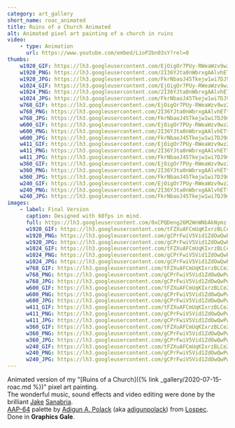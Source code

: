 ```yaml
---
category: art_gallery
short_name: roac_animated
title: Ruins of a Church Animated
alt: Animated pixel art painting of a church in ruins
video:
    - type: Animation
      url: https://www.youtube.com/embed/LioP2bn03sY?rel=0
thumbs:
    w1920_GIF: https://lh3.googleusercontent.com/EjOigOr7PUy-RWeaWzv9wz2smQ85gVGd3X1eFz2xnaFdTfxV1LcRqHgIxWEF-T5atmDl5BUlOyrRT7GaOtm3BB87hvCWpcPiklYJ4jBjJfWiA_pdkGIH0g211kErkh1iJVLhfjsX4g=w355
    w1920_PNG: https://lh3.googleusercontent.com/2I36YJta0nWbrxgAAlvhETtL1FuzxIYVUUEnk3shEowoOeIAj6zJXXcHAYqCKEHYmQQM-ddblgujztRw3wDyZMk5n-yeA5u752oP7ZFtY0HPX2Tx26FDjWRUzcnoOkfohZ_s3Ny-2A=w355
    w1920_JPG: https://lh3.googleusercontent.com/FkrNbaoJ45Tkejw1wi7DJ9mZbMBhWHHPQC91YLY3eKwa-WqpHJcbe5wCw5uTap7ezeyyMAial6sDMshoMrJKyRNTViEJKqhDVwFmFQW0vPYdESvbqcBnOWuYhZT5M-K9RnfKf_gz8g=w355
    w1024_GIF: https://lh3.googleusercontent.com/EjOigOr7PUy-RWeaWzv9wz2smQ85gVGd3X1eFz2xnaFdTfxV1LcRqHgIxWEF-T5atmDl5BUlOyrRT7GaOtm3BB87hvCWpcPiklYJ4jBjJfWiA_pdkGIH0g211kErkh1iJVLhfjsX4g=w284
    w1024_PNG: https://lh3.googleusercontent.com/2I36YJta0nWbrxgAAlvhETtL1FuzxIYVUUEnk3shEowoOeIAj6zJXXcHAYqCKEHYmQQM-ddblgujztRw3wDyZMk5n-yeA5u752oP7ZFtY0HPX2Tx26FDjWRUzcnoOkfohZ_s3Ny-2A=w284
    w1024_JPG: https://lh3.googleusercontent.com/FkrNbaoJ45Tkejw1wi7DJ9mZbMBhWHHPQC91YLY3eKwa-WqpHJcbe5wCw5uTap7ezeyyMAial6sDMshoMrJKyRNTViEJKqhDVwFmFQW0vPYdESvbqcBnOWuYhZT5M-K9RnfKf_gz8g=w284
    w768_GIF: https://lh3.googleusercontent.com/EjOigOr7PUy-RWeaWzv9wz2smQ85gVGd3X1eFz2xnaFdTfxV1LcRqHgIxWEF-T5atmDl5BUlOyrRT7GaOtm3BB87hvCWpcPiklYJ4jBjJfWiA_pdkGIH0g211kErkh1iJVLhfjsX4g=w213
    w768_PNG: https://lh3.googleusercontent.com/2I36YJta0nWbrxgAAlvhETtL1FuzxIYVUUEnk3shEowoOeIAj6zJXXcHAYqCKEHYmQQM-ddblgujztRw3wDyZMk5n-yeA5u752oP7ZFtY0HPX2Tx26FDjWRUzcnoOkfohZ_s3Ny-2A=w213
    w768_JPG: https://lh3.googleusercontent.com/FkrNbaoJ45Tkejw1wi7DJ9mZbMBhWHHPQC91YLY3eKwa-WqpHJcbe5wCw5uTap7ezeyyMAial6sDMshoMrJKyRNTViEJKqhDVwFmFQW0vPYdESvbqcBnOWuYhZT5M-K9RnfKf_gz8g=w213
    w600_GIF: https://lh3.googleusercontent.com/EjOigOr7PUy-RWeaWzv9wz2smQ85gVGd3X1eFz2xnaFdTfxV1LcRqHgIxWEF-T5atmDl5BUlOyrRT7GaOtm3BB87hvCWpcPiklYJ4jBjJfWiA_pdkGIH0g211kErkh1iJVLhfjsX4g=w166
    w600_PNG: https://lh3.googleusercontent.com/2I36YJta0nWbrxgAAlvhETtL1FuzxIYVUUEnk3shEowoOeIAj6zJXXcHAYqCKEHYmQQM-ddblgujztRw3wDyZMk5n-yeA5u752oP7ZFtY0HPX2Tx26FDjWRUzcnoOkfohZ_s3Ny-2A=w166
    w600_JPG: https://lh3.googleusercontent.com/FkrNbaoJ45Tkejw1wi7DJ9mZbMBhWHHPQC91YLY3eKwa-WqpHJcbe5wCw5uTap7ezeyyMAial6sDMshoMrJKyRNTViEJKqhDVwFmFQW0vPYdESvbqcBnOWuYhZT5M-K9RnfKf_gz8g=w166
    w411_GIF: https://lh3.googleusercontent.com/EjOigOr7PUy-RWeaWzv9wz2smQ85gVGd3X1eFz2xnaFdTfxV1LcRqHgIxWEF-T5atmDl5BUlOyrRT7GaOtm3BB87hvCWpcPiklYJ4jBjJfWiA_pdkGIH0g211kErkh1iJVLhfjsX4g=w114
    w411_PNG: https://lh3.googleusercontent.com/2I36YJta0nWbrxgAAlvhETtL1FuzxIYVUUEnk3shEowoOeIAj6zJXXcHAYqCKEHYmQQM-ddblgujztRw3wDyZMk5n-yeA5u752oP7ZFtY0HPX2Tx26FDjWRUzcnoOkfohZ_s3Ny-2A=w114
    w411_JPG: https://lh3.googleusercontent.com/FkrNbaoJ45Tkejw1wi7DJ9mZbMBhWHHPQC91YLY3eKwa-WqpHJcbe5wCw5uTap7ezeyyMAial6sDMshoMrJKyRNTViEJKqhDVwFmFQW0vPYdESvbqcBnOWuYhZT5M-K9RnfKf_gz8g=w114
    w360_GIF: https://lh3.googleusercontent.com/EjOigOr7PUy-RWeaWzv9wz2smQ85gVGd3X1eFz2xnaFdTfxV1LcRqHgIxWEF-T5atmDl5BUlOyrRT7GaOtm3BB87hvCWpcPiklYJ4jBjJfWiA_pdkGIH0g211kErkh1iJVLhfjsX4g=w100
    w360_PNG: https://lh3.googleusercontent.com/2I36YJta0nWbrxgAAlvhETtL1FuzxIYVUUEnk3shEowoOeIAj6zJXXcHAYqCKEHYmQQM-ddblgujztRw3wDyZMk5n-yeA5u752oP7ZFtY0HPX2Tx26FDjWRUzcnoOkfohZ_s3Ny-2A=w100
    w360_JPG: https://lh3.googleusercontent.com/FkrNbaoJ45Tkejw1wi7DJ9mZbMBhWHHPQC91YLY3eKwa-WqpHJcbe5wCw5uTap7ezeyyMAial6sDMshoMrJKyRNTViEJKqhDVwFmFQW0vPYdESvbqcBnOWuYhZT5M-K9RnfKf_gz8g=w100
    w240_GIF: https://lh3.googleusercontent.com/EjOigOr7PUy-RWeaWzv9wz2smQ85gVGd3X1eFz2xnaFdTfxV1LcRqHgIxWEF-T5atmDl5BUlOyrRT7GaOtm3BB87hvCWpcPiklYJ4jBjJfWiA_pdkGIH0g211kErkh1iJVLhfjsX4g=w66
    w240_PNG: https://lh3.googleusercontent.com/2I36YJta0nWbrxgAAlvhETtL1FuzxIYVUUEnk3shEowoOeIAj6zJXXcHAYqCKEHYmQQM-ddblgujztRw3wDyZMk5n-yeA5u752oP7ZFtY0HPX2Tx26FDjWRUzcnoOkfohZ_s3Ny-2A=w66
    w240_JPG: https://lh3.googleusercontent.com/FkrNbaoJ45Tkejw1wi7DJ9mZbMBhWHHPQC91YLY3eKwa-WqpHJcbe5wCw5uTap7ezeyyMAial6sDMshoMrJKyRNTViEJKqhDVwFmFQW0vPYdESvbqcBnOWuYhZT5M-K9RnfKf_gz8g=w66
images:
    - label: Final Version
      caption: Designed with 60fps in mind.
      full: https://lh3.googleusercontent.com/0xCPQDeng26M2WnWNbAkNymz-EesmPsoW8NJDUDEiiXwUaU7KU-E55RkkwEwgP7ez4k3G0-FhPipE8mAKz8ty5YEBy4GI660lYJsd8gg5lBoZkdjT_3M3GuZdd0LDTL1ckr9TPlmIw=w1080-h1080
      w1920_GIF: https://lh3.googleusercontent.com/tFZXuAFCmUqKIxrzBLCe2I_Vsib9KXpb1ubfk8XRnt2UbzsBt1tGHMv2_SXrie-r3gbYxhLl91tOggLm1nILHABIlYMJOCHJ-Kvif-mnnFjyXcQzJeXe6laxW297BsH-oOSgC6tc2w=w850
      w1920_PNG: https://lh3.googleusercontent.com/gCPrFwiV5Vid1ZdOwQwPwskbCsA6nezAIoXrhl2jPFaV2GaeLRJyIGQJgIysOkh1oo6aNpmhmWo4yam-VpB_UeEoIMRmibpjD2Y05ErGWaMPSckb5SgH5ke6KpdprVCp6QzSYJqF1w=w850
      w1920_JPG: https://lh3.googleusercontent.com/gCPrFwiV5Vid1ZdOwQwPwskbCsA6nezAIoXrhl2jPFaV2GaeLRJyIGQJgIysOkh1oo6aNpmhmWo4yam-VpB_UeEoIMRmibpjD2Y05ErGWaMPSckb5SgH5ke6KpdprVCp6QzSYJqF1w=w850
      w1024_GIF: https://lh3.googleusercontent.com/tFZXuAFCmUqKIxrzBLCe2I_Vsib9KXpb1ubfk8XRnt2UbzsBt1tGHMv2_SXrie-r3gbYxhLl91tOggLm1nILHABIlYMJOCHJ-Kvif-mnnFjyXcQzJeXe6laxW297BsH-oOSgC6tc2w=w711
      w1024_PNG: https://lh3.googleusercontent.com/gCPrFwiV5Vid1ZdOwQwPwskbCsA6nezAIoXrhl2jPFaV2GaeLRJyIGQJgIysOkh1oo6aNpmhmWo4yam-VpB_UeEoIMRmibpjD2Y05ErGWaMPSckb5SgH5ke6KpdprVCp6QzSYJqF1w=w711
      w1024_JPG: https://lh3.googleusercontent.com/gCPrFwiV5Vid1ZdOwQwPwskbCsA6nezAIoXrhl2jPFaV2GaeLRJyIGQJgIysOkh1oo6aNpmhmWo4yam-VpB_UeEoIMRmibpjD2Y05ErGWaMPSckb5SgH5ke6KpdprVCp6QzSYJqF1w=w711
      w768_GIF: https://lh3.googleusercontent.com/tFZXuAFCmUqKIxrzBLCe2I_Vsib9KXpb1ubfk8XRnt2UbzsBt1tGHMv2_SXrie-r3gbYxhLl91tOggLm1nILHABIlYMJOCHJ-Kvif-mnnFjyXcQzJeXe6laxW297BsH-oOSgC6tc2w=w533
      w768_PNG: https://lh3.googleusercontent.com/gCPrFwiV5Vid1ZdOwQwPwskbCsA6nezAIoXrhl2jPFaV2GaeLRJyIGQJgIysOkh1oo6aNpmhmWo4yam-VpB_UeEoIMRmibpjD2Y05ErGWaMPSckb5SgH5ke6KpdprVCp6QzSYJqF1w=w533
      w768_JPG: https://lh3.googleusercontent.com/gCPrFwiV5Vid1ZdOwQwPwskbCsA6nezAIoXrhl2jPFaV2GaeLRJyIGQJgIysOkh1oo6aNpmhmWo4yam-VpB_UeEoIMRmibpjD2Y05ErGWaMPSckb5SgH5ke6KpdprVCp6QzSYJqF1w=w533
      w600_GIF: https://lh3.googleusercontent.com/tFZXuAFCmUqKIxrzBLCe2I_Vsib9KXpb1ubfk8XRnt2UbzsBt1tGHMv2_SXrie-r3gbYxhLl91tOggLm1nILHABIlYMJOCHJ-Kvif-mnnFjyXcQzJeXe6laxW297BsH-oOSgC6tc2w=w416
      w600_PNG: https://lh3.googleusercontent.com/gCPrFwiV5Vid1ZdOwQwPwskbCsA6nezAIoXrhl2jPFaV2GaeLRJyIGQJgIysOkh1oo6aNpmhmWo4yam-VpB_UeEoIMRmibpjD2Y05ErGWaMPSckb5SgH5ke6KpdprVCp6QzSYJqF1w=w416
      w600_JPG: https://lh3.googleusercontent.com/gCPrFwiV5Vid1ZdOwQwPwskbCsA6nezAIoXrhl2jPFaV2GaeLRJyIGQJgIysOkh1oo6aNpmhmWo4yam-VpB_UeEoIMRmibpjD2Y05ErGWaMPSckb5SgH5ke6KpdprVCp6QzSYJqF1w=w416
      w411_GIF: https://lh3.googleusercontent.com/tFZXuAFCmUqKIxrzBLCe2I_Vsib9KXpb1ubfk8XRnt2UbzsBt1tGHMv2_SXrie-r3gbYxhLl91tOggLm1nILHABIlYMJOCHJ-Kvif-mnnFjyXcQzJeXe6laxW297BsH-oOSgC6tc2w=w285
      w411_PNG: https://lh3.googleusercontent.com/gCPrFwiV5Vid1ZdOwQwPwskbCsA6nezAIoXrhl2jPFaV2GaeLRJyIGQJgIysOkh1oo6aNpmhmWo4yam-VpB_UeEoIMRmibpjD2Y05ErGWaMPSckb5SgH5ke6KpdprVCp6QzSYJqF1w=w285
      w411_JPG: https://lh3.googleusercontent.com/gCPrFwiV5Vid1ZdOwQwPwskbCsA6nezAIoXrhl2jPFaV2GaeLRJyIGQJgIysOkh1oo6aNpmhmWo4yam-VpB_UeEoIMRmibpjD2Y05ErGWaMPSckb5SgH5ke6KpdprVCp6QzSYJqF1w=w285
      w360_GIF: https://lh3.googleusercontent.com/tFZXuAFCmUqKIxrzBLCe2I_Vsib9KXpb1ubfk8XRnt2UbzsBt1tGHMv2_SXrie-r3gbYxhLl91tOggLm1nILHABIlYMJOCHJ-Kvif-mnnFjyXcQzJeXe6laxW297BsH-oOSgC6tc2w=w250
      w360_PNG: https://lh3.googleusercontent.com/gCPrFwiV5Vid1ZdOwQwPwskbCsA6nezAIoXrhl2jPFaV2GaeLRJyIGQJgIysOkh1oo6aNpmhmWo4yam-VpB_UeEoIMRmibpjD2Y05ErGWaMPSckb5SgH5ke6KpdprVCp6QzSYJqF1w=w250
      w360_JPG: https://lh3.googleusercontent.com/gCPrFwiV5Vid1ZdOwQwPwskbCsA6nezAIoXrhl2jPFaV2GaeLRJyIGQJgIysOkh1oo6aNpmhmWo4yam-VpB_UeEoIMRmibpjD2Y05ErGWaMPSckb5SgH5ke6KpdprVCp6QzSYJqF1w=w250
      w240_GIF: https://lh3.googleusercontent.com/tFZXuAFCmUqKIxrzBLCe2I_Vsib9KXpb1ubfk8XRnt2UbzsBt1tGHMv2_SXrie-r3gbYxhLl91tOggLm1nILHABIlYMJOCHJ-Kvif-mnnFjyXcQzJeXe6laxW297BsH-oOSgC6tc2w=w166
      w240_PNG: https://lh3.googleusercontent.com/gCPrFwiV5Vid1ZdOwQwPwskbCsA6nezAIoXrhl2jPFaV2GaeLRJyIGQJgIysOkh1oo6aNpmhmWo4yam-VpB_UeEoIMRmibpjD2Y05ErGWaMPSckb5SgH5ke6KpdprVCp6QzSYJqF1w=w166
      w240_JPG: https://lh3.googleusercontent.com/gCPrFwiV5Vid1ZdOwQwPwskbCsA6nezAIoXrhl2jPFaV2GaeLRJyIGQJgIysOkh1oo6aNpmhmWo4yam-VpB_UeEoIMRmibpjD2Y05ErGWaMPSckb5SgH5ke6KpdprVCp6QzSYJqF1w=w166
---
```



Animated version of my "[Ruins of a Church]({% link _gallery/2020-07-15-roac.md %})" pixel art painting.  
The wonderful music, sound effects and video editing were done by the brilliant [Jake](/media/gonvalhector/Docs/Hekuta/GitHub/gonvalhector/_gallery/2020-07-15-roac.md) [Sanabria](https://twitter.com/YouandMe_ost).   
[AAP-64](https://lospec.com/palette-list/aap-64) palette by [Adigun A. Polack](https://lospec.com/adigunpolack) (aka [adigunpolack](https://twitter.com/AdigunPolack)) from [Lospec](https://lospec.com/).  
Done in **Graphics Gale**.
